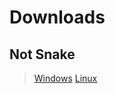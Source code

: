 # Downloads

## Not Snake

>[Windows](https://github.com/Scratchysoft/Not-Snake/raw/master/Not%20Snake%20Windows.zip)
>[Linux](https://github.com/Scratchysoft/Not-Snake/raw/master/Not%20Snake%20Linux.zip)
